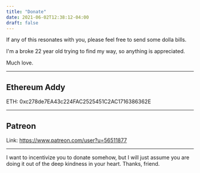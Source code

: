 ```yaml
---
title: "Donate"
date: 2021-06-02T12:38:12-04:00
draft: false
---
```


If any of this resonates with you, please feel free to send some dolla bills.

I'm a broke 22 year old trying to find my way, so anything is appreciated.

Much love.

---
## Ethereum Addy
ETH: 0xc278de7EA43c224FAC2525451C2AC1716386362E

---
## Patreon
Link: https://www.patreon.com/user?u=56511877

---

I want to incentivize you to donate somehow, but I will just assume you are doing it out of the deep kindness in your heart. Thanks, friend.
